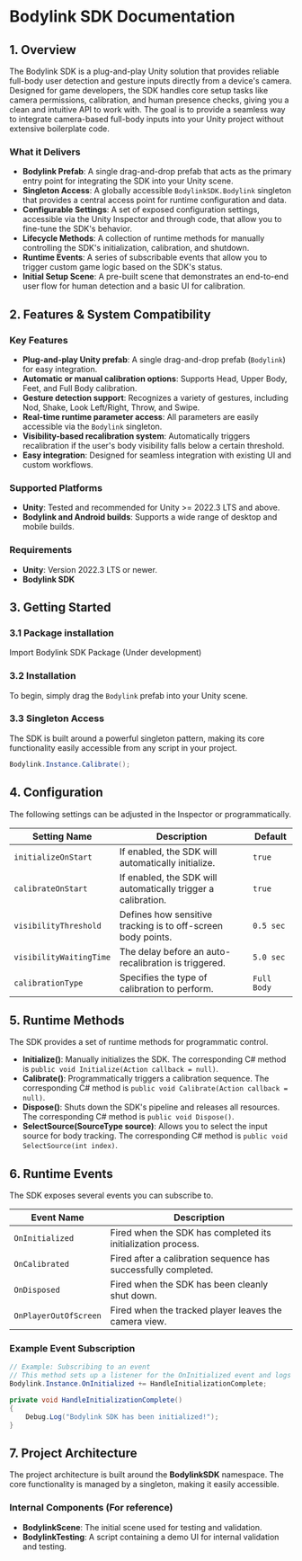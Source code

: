 # Bodylink SDK Documentation

## 1\. Overview

The Bodylink SDK is a plug-and-play Unity solution that provides reliable full-body user detection and gesture inputs directly from a device's camera. Designed for game developers, the SDK handles core setup tasks like camera permissions, calibration, and human presence checks, giving you a clean and intuitive API to work with. The goal is to provide a seamless way to integrate camera-based full-body inputs into your Unity project without extensive boilerplate code.

### What it Delivers

*   **Bodylink Prefab**: A single drag-and-drop prefab that acts as the primary entry point for integrating the SDK into your Unity scene.
*   **Singleton Access**: A globally accessible `BodylinkSDK.Bodylink` singleton that provides a central access point for runtime configuration and data.
*   **Configurable Settings**: A set of exposed configuration settings, accessible via the Unity Inspector and through code, that allow you to fine-tune the SDK's behavior.
*   **Lifecycle Methods**: A collection of runtime methods for manually controlling the SDK's initialization, calibration, and shutdown.
*   **Runtime Events**: A series of subscribable events that allow you to trigger custom game logic based on the SDK's status.
*   **Initial Setup Scene**: A pre-built scene that demonstrates an end-to-end user flow for human detection and a basic UI for calibration.

## 2\. Features & System Compatibility

### Key Features

*   **Plug-and-play Unity prefab**: A single drag-and-drop prefab (`Bodylink`) for easy integration.
*   **Automatic or manual calibration options**: Supports Head, Upper Body, Feet, and Full Body calibration.
*   **Gesture detection support**: Recognizes a variety of gestures, including Nod, Shake, Look Left/Right, Throw, and Swipe.
*   **Real-time runtime parameter access**: All parameters are easily accessible via the `Bodylink` singleton.
*   **Visibility-based recalibration system**: Automatically triggers recalibration if the user's body visibility falls below a certain threshold.
*   **Easy integration**: Designed for seamless integration with existing UI and custom workflows.

### Supported Platforms

*   **Unity**: Tested and recommended for Unity >= 2022.3 LTS and above.
*   **Bodylink and Android builds**: Supports a wide range of desktop and mobile builds.

### Requirements

*   **Unity**: Version 2022.3 LTS or newer.
*   **Bodylink SDK**

## 3\. Getting Started
### 3.1 Package installation

Import Bodylink SDK Package (Under development)

### 3.2 Installation

To begin, simply drag the `Bodylink` prefab into your Unity scene.

### 3.3 Singleton Access

The SDK is built around a powerful singleton pattern, making its core functionality easily accessible from any script in your project.

```csharp
Bodylink.Instance.Calibrate();
```

## 4\. Configuration

The following settings can be adjusted in the Inspector or programmatically.

| Setting Name | Description | Default |
| --- | --- | --- |
| `initializeOnStart` | If enabled, the SDK will automatically initialize. | `true` |
| `calibrateOnStart` | If enabled, the SDK will automatically trigger a calibration. | `true` |
| `visibilityThreshold` | Defines how sensitive tracking is to off-screen body points. | `0.5 sec` |
| `visibilityWaitingTime` | The delay before an auto-recalibration is triggered. | `5.0 sec` |
| `calibrationType` | Specifies the type of calibration to perform. | `Full Body` |

## 5\. Runtime Methods

The SDK provides a set of runtime methods for programmatic control.

*   **Initialize()**: Manually initializes the SDK. The corresponding C# method is `public void Initialize(Action callback = null)`.
*   **Calibrate()**: Programmatically triggers a calibration sequence. The corresponding C# method is `public void Calibrate(Action callback = null)`.
*   **Dispose()**: Shuts down the SDK's pipeline and releases all resources. The corresponding C# method is `public void Dispose()`.
*   **SelectSource(SourceType source)**: Allows you to select the input source for body tracking. The corresponding C# method is `public void SelectSource(int index)`.

## 6\. Runtime Events

The SDK exposes several events you can subscribe to.

| Event Name | Description |
| --- | --- |
| `OnInitialized` | Fired when the SDK has completed its initialization process. |
| `OnCalibrated` | Fired after a calibration sequence has successfully completed. |
| `OnDisposed` | Fired when the SDK has been cleanly shut down. |
| `OnPlayerOutOfScreen` | Fired when the tracked player leaves the camera view. |

### Example Event Subscription

```csharp
// Example: Subscribing to an event
// This method sets up a listener for the OnInitialized event and logs a message.
Bodylink.Instance.OnInitialized += HandleInitializationComplete;

private void HandleInitializationComplete()
{
    Debug.Log("Bodylink SDK has been initialized!");
}
```

## 7\. Project Architecture

The project architecture is built around the **BodylinkSDK** namespace. The core functionality is managed by a singleton, making it easily accessible.

### Internal Components (For reference)

*   **BodylinkScene**: The initial scene used for testing and validation.
*   **BodylinkTesting**: A script containing a demo UI for internal validation and testing.
